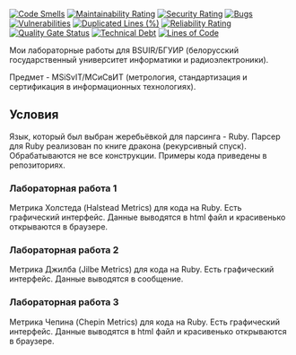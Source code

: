 [![Code Smells](https://sonarcloud.io/api/project_badges/measure?project=Hummel009_Metrology-Standards-and-Certificats-in-IT&metric=code_smells)](https://sonarcloud.io/summary/overall?id=Hummel009_Metrology-Standards-and-Certificats-in-IT)
[![Maintainability Rating](https://sonarcloud.io/api/project_badges/measure?project=Hummel009_Metrology-Standards-and-Certificats-in-IT&metric=sqale_rating)](https://sonarcloud.io/summary/overall?id=Hummel009_Metrology-Standards-and-Certificats-in-IT)
[![Security Rating](https://sonarcloud.io/api/project_badges/measure?project=Hummel009_Metrology-Standards-and-Certificats-in-IT&metric=security_rating)](https://sonarcloud.io/summary/overall?id=Hummel009_Metrology-Standards-and-Certificats-in-IT)
[![Bugs](https://sonarcloud.io/api/project_badges/measure?project=Hummel009_Metrology-Standards-and-Certificats-in-IT&metric=bugs)](https://sonarcloud.io/summary/overall?id=Hummel009_Metrology-Standards-and-Certificats-in-IT)
[![Vulnerabilities](https://sonarcloud.io/api/project_badges/measure?project=Hummel009_Metrology-Standards-and-Certificats-in-IT&metric=vulnerabilities)](https://sonarcloud.io/summary/overall?id=Hummel009_Metrology-Standards-and-Certificats-in-IT)
[![Duplicated Lines (%)](https://sonarcloud.io/api/project_badges/measure?project=Hummel009_Metrology-Standards-and-Certificats-in-IT&metric=duplicated_lines_density)](https://sonarcloud.io/summary/overall?id=Hummel009_Metrology-Standards-and-Certificats-in-IT)
[![Reliability Rating](https://sonarcloud.io/api/project_badges/measure?project=Hummel009_Metrology-Standards-and-Certificats-in-IT&metric=reliability_rating)](https://sonarcloud.io/summary/overall?id=Hummel009_Metrology-Standards-and-Certificats-in-IT)
[![Quality Gate Status](https://sonarcloud.io/api/project_badges/measure?project=Hummel009_Metrology-Standards-and-Certificats-in-IT&metric=alert_status)](https://sonarcloud.io/summary/overall?id=Hummel009_Metrology-Standards-and-Certificats-in-IT)
[![Technical Debt](https://sonarcloud.io/api/project_badges/measure?project=Hummel009_Metrology-Standards-and-Certificats-in-IT&metric=sqale_index)](https://sonarcloud.io/summary/overall?id=Hummel009_Metrology-Standards-and-Certificats-in-IT)
[![Lines of Code](https://sonarcloud.io/api/project_badges/measure?project=Hummel009_Metrology-Standards-and-Certificats-in-IT&metric=ncloc)](https://sonarcloud.io/summary/overall?id=Hummel009_Metrology-Standards-and-Certificats-in-IT)

Мои лабораторные работы для BSUIR/БГУИР (белорусский государственный университет информатики и радиоэлектроники).

Предмет - MSiSvIT/МСиСвИТ (метрология, стандартизация и сертификация в информационных технологиях).

## Условия

Язык, который был выбран жеребьёвкой для парсинга - Ruby. Парсер для Ruby реализован по книге дракона (рекурсивный
спуск). Обрабатываются не все конструкции. Примеры кода приведены в репозиториях.

### Лабораторная работа 1

Метрика Холстеда (Halstead Metrics) для кода на Ruby. Есть графический интерфейс. Данные выводятся в html файл и
красивенько открываются в браузере.

### Лабораторная работа 2

Метрика Джилба (Jilbe Metrics) для кода на Ruby. Есть графический интерфейс. Данные выводятся в сообщение.

### Лабораторная работа 3

Метрика Чепина (Chepin Metrics) для кода на Ruby. Есть графический интерфейс. Данные выводятся в html файл и красивенько
открываются в браузере.
